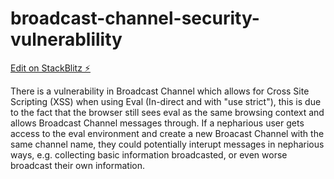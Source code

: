 # broadcast-channel-security-vulnerablility

[Edit on StackBlitz ⚡️](https://stackblitz.com/edit/vitejs-vite-snzbg2)

There is a vulnerability in Broadcast Channel which allows for Cross Site Scripting (XSS) when using Eval (In-direct and with "use strict"), this is due to the fact that the browser still sees eval as the same browsing context and allows Broadcast Channel messages through. If a nepharious user gets access to the eval environment and create a new Broacast Channel with the same channel name, they could potentially interupt messages in nepharious ways, e.g. collecting basic information broadcasted, or even worse broadcast their own information.   
